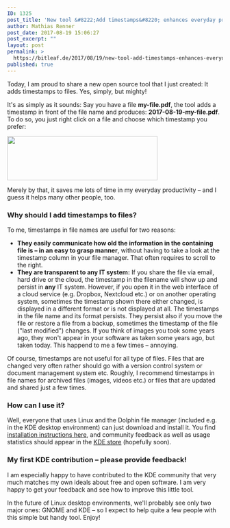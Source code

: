 ```yaml
---
ID: 1325
post_title: 'New tool &#8222;Add timestamps&#8220; enhances everyday productivity'
author: Mathias Renner
post_date: 2017-08-19 15:06:27
post_excerpt: ""
layout: post
permalink: >
  https://bitleaf.de/2017/08/19/new-tool-add-timestamps-enhances-everyday-productivity/
published: true
---
```

Today, I am proud to share a new open source tool that I just created: It adds timestamps to files. Yes, simply, but mighty!

<!--more-->

It's as simply as it sounds: Say you have a file <strong>my-file.pdf</strong>, the tool adds a timestamp in front of the file name and produces: <strong>2017-08-19-my-file.pdf</strong>. To do so, you just right click on a file and choose which timestamp you prefer:

<img class="size-full wp-image-1329 aligncenter" src="https://bitleaf.de/wp-content/uploads/2017/08/2017-08-19-add-timestamp-v0-2.png" alt="" width="351" height="103" />

Merely by that, it saves me lots of time in my everyday productivity – and I guess it helps many other people, too.
<h3>Why should I add timestamps to files?</h3>
To me, timestamps in file names are useful for two reasons:
<ul>
 	<li><strong>They easily communicate how old the information in the containing file is – in an easy to grasp manner</strong>, without having to take a look at the timestamp column in your file manager. That often requires to scroll to the right.</li>
 	<li><strong>They are transparent to any IT system:</strong> If you share the file via email, hard drive or the cloud, the timestamp in the filename will show up and persist in <strong>any</strong> IT system. However, if you open it in the web interface of a cloud service (e.g. Dropbox, Nextcloud etc.) or on another operating system, sometimes the timestamp shown there either changed, is displayed in a different format or is not displayed at all. The timestamps in the file name and its format persists.
They persist also if you move the file or restore a file from a backup, sometimes the timestamp of the file ("last modified") changes. If you think of images you took some years ago, they won't appear in your software as taken some years ago, but taken today. This happend to me a few times – annoying.</li>
</ul>
Of course, timestamps are not useful for all type of files. Files that are changed very often rather should go with a version control system or document management system etc.
Roughly, I recommend timestamps in file names for archived files (images, videos etc.) or files that are updated and shared just a few times.
<h3>How can I use it?</h3>
Well, everyone that uses Linux and the Dolphin file manager (included e.g. in the KDE desktop environment) can just download and install it. You find <a href="https://github.com/bitleaf/kde5-dolphin-service-menu-add-timestamp">installation instructions here</a>, and community feedback as well as usage statistics should appear in the <a href="https://store.kde.org/p/1187645/">KDE store</a> (hopefully soon).
<h3>My first KDE contribution – please provide feedback!</h3>
I am especially happy to have contributed to the KDE community that very much matches my own ideals about free and open software. I am very happy to get your feedback and see how to improve this little tool.

In the future of Linux desktop environments, we'll probably see only two major ones: GNOME and KDE – so I expect to help quite a few people with this simple but handy tool. Enjoy!